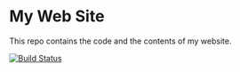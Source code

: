 My Web Site
===========

This repo contains the code and the contents of my website.

[![Build Status](https://secure.travis-ci.org/aldrin/aldrin.github.com.png)](http://travis-ci.org/aldrin/aldrin.github.com)
